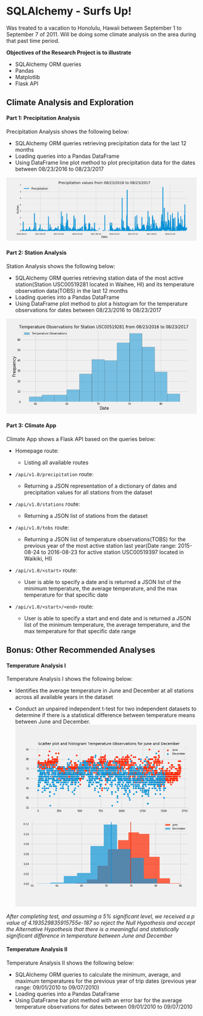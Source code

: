 # SQLAlchemy - Surfs Up!

Was treated to a vacation to Honolulu, Hawaii between September 1 to September 7 of 2011. Will be doing some climate analysis on the area during that past time period.

**Objectives of the Research Project is to illustrate**
- SQLAlchemy ORM queries
- Pandas
- Matplotlib
- Flask API

## Climate Analysis and Exploration

#### Part 1: Precipitation Analysis
Precipitation Analysis shows the following below:
- SQLAlchemy ORM queries retrieving precipitation data for the last 12 months
- Loading queries into a Pandas DataFrame
- Using DataFrame line plot method to plot precipitation data for the dates between  08/23/2016 to 08/23/2017

![](https://github.com/diannejardinez/sql-alchemy-challenge/blob/master/Output_data/Precipitation_Analysis.png)

#### Part 2: Station Analysis
Station Analysis shows the following below:
- SQLAlchemy ORM queries retrieving station data of the most active station(Station USC00519281 located in Waihee, HI) and its temperature observation data(TOBS) in the last 12 months
- Loading queries into a Pandas DataFrame
- Using DataFrame plot method to plot a histogram for the temperature observations for dates between 08/23/2016 to 08/23/2017 

![](https://github.com/diannejardinez/sql-alchemy-challenge/blob/master/Output_data/Station_Analysis_USC00519281.png)


#### Part 3: Climate App
Climate App shows a Flask API based on the queries below:
- Homepage route:
	- Listing all available routes

- `/api/v1.0/precipitation` route:
	- Returning a JSON representation of a dictionary of dates and precipitation values for all stations from the dataset

- `/api/v1.0/stations` route:
	- Returning a JSON list of stations from the dataset

- `/api/v1.0/tobs` route:
	- Returning a JSON list of temperature observations(TOBS) for the previous year of the most active station last year(Date range: 2015-08-24 to 2016-08-23 for active station USC00519397 located in Waikiki, HI)
	
- `/api/v1.0/<start>` route:
	- User is able to specify a date and is returned a JSON list of the minimum temperature, the average temperature, and the max temperature for that specific date

- `/api/v1.0/<start>/<end>` route:
	- User is able to specify a start and end date and is returned a JSON list of the minimum temperature, the average temperature, and the max temperature for that specific date range


## Bonus: Other Recommended Analyses

#### Temperature Analysis I
Temperature Analysis I shows the following below:
- Identifies the average temperature in June and December at all stations across all available years in the dataset

- Conduct an unpaired independent t-test for two independent datasets to determine if there is a statistical difference between temperature means between June and December. 
![](https://github.com/diannejardinez/sql-alchemy-challenge/blob/master/Output_data/Bonus_TempAnI_tobs_JunDec_sctrplt.png)


*After completing test, and assuming a 5% significant level, we received a p value of 4.193529835915755e-187 so reject the Null Hypothesis and accept the Alternative Hypothesis that there is a meaningful and statistically significant difference in temperature between June and December*



#### Temperature Analysis II
Temperature Analysis II shows the following below:
- SQLAlchemy ORM queries to calculate the minimum, average, and maximum temperatures for the previous year of trip dates (previous year range: 09/01/2010 to 09/07/2010)
- Loading queries into a Pandas DataFrame
- Using DataFrame bar plot method with an error bar for the average temperature observations for dates between 09/01/2010 to 09/07/2010




	